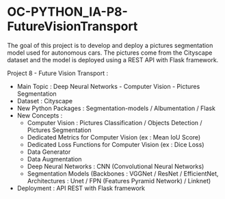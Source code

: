 # OC-PYTHON_IA-P8-FutureVisionTransport

The goal of this project is to develop and deploy a pictures segmentation model used for autonomous cars. The pictures come from the Cityscape dataset and the model is deployed using a REST API with Flask framework.

Project 8 - Future Vision Transport :
- Main Topic : Deep Neural Networks - Computer Vision - Pictures Segmentation
- Dataset : Cityscape
- New Python Packages : Segmentation-models / Albumentation / Flask
- New Concepts : 
   + Computer Vision : Pictures Classification / Objects Detection / Pictures Segmentation
   + Dedicated Metrics for Computer Vision (ex : Mean IoU Score)
   + Dedicated Loss Functions for Computer Vision (ex : Dice Loss)
   + Data Generator
   + Data Augmentation
   + Deep Neural Networks : CNN (Convolutional Neural Networks)
   + Segmentation Models (Backbones : VGGNet / ResNet / EfficientNet, Architectures : Unet / FPN (Features Pyramid Network) / Linknet)
- Deployment : API REST with Flask framework
